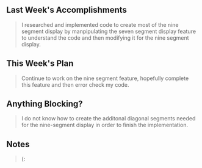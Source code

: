 ## Last Week's Accomplishments

>  I researched and implemented code to create most of the nine segment display by manpipulating the seven segment display feature to understand the code and then modifying it for the nine segment display.


## This Week's Plan

>  Continue to work on the nine segment feature, hopefully complete this feature and then error check my code.


## Anything Blocking?

>  I do not know how to create the additonal diagonal segments needed for the nine-segment display in order to finish the implementation.

## Notes

> (:

